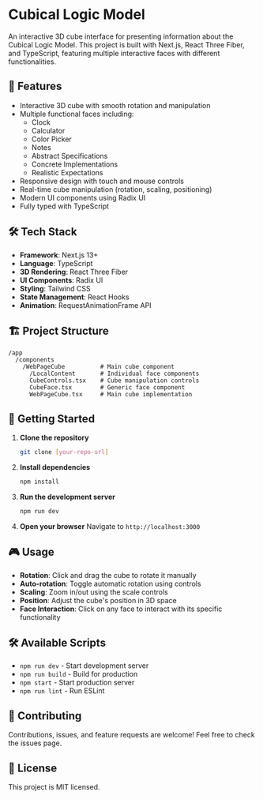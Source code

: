 # Cubical Logic Model

An interactive 3D cube interface for presenting information about the Cubical Logic Model. This project is built with Next.js, React Three Fiber, and TypeScript, featuring multiple interactive faces with different functionalities.

## 🚀 Features

- Interactive 3D cube with smooth rotation and manipulation
- Multiple functional faces including:
  - Clock
  - Calculator
  - Color Picker
  - Notes
  - Abstract Specifications
  - Concrete Implementations
  - Realistic Expectations
- Responsive design with touch and mouse controls
- Real-time cube manipulation (rotation, scaling, positioning)
- Modern UI components using Radix UI
- Fully typed with TypeScript

## 🛠️ Tech Stack

- **Framework**: Next.js 13+
- **Language**: TypeScript
- **3D Rendering**: React Three Fiber
- **UI Components**: Radix UI
- **Styling**: Tailwind CSS
- **State Management**: React Hooks
- **Animation**: RequestAnimationFrame API

## 🏗️ Project Structure

```
/app
  /components
    /WebPageCube          # Main cube component
      /LocalContent       # Individual face components
      CubeControls.tsx    # Cube manipulation controls
      CubeFace.tsx        # Generic face component
      WebPageCube.tsx     # Main cube implementation
```

## 🚦 Getting Started

1. **Clone the repository**
   ```bash
   git clone [your-repo-url]
   ```

2. **Install dependencies**
   ```bash
   npm install
   ```

3. **Run the development server**
   ```bash
   npm run dev
   ```

4. **Open your browser**
   Navigate to `http://localhost:3000`

## 🎮 Usage

- **Rotation**: Click and drag the cube to rotate it manually
- **Auto-rotation**: Toggle automatic rotation using controls
- **Scaling**: Zoom in/out using the scale controls
- **Position**: Adjust the cube's position in 3D space
- **Face Interaction**: Click on any face to interact with its specific functionality

## 🛠️ Available Scripts

- `npm run dev` - Start development server
- `npm run build` - Build for production
- `npm start` - Start production server
- `npm run lint` - Run ESLint

## 🤝 Contributing

Contributions, issues, and feature requests are welcome! Feel free to check the issues page.

## 📝 License

This project is MIT licensed.
